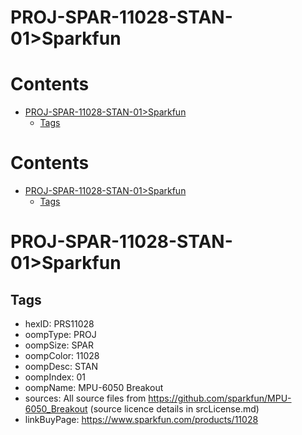 
PROJ-SPAR-11028-STAN-01>Sparkfun
================================

Contents
========

* [PROJ-SPAR-11028-STAN-01>Sparkfun](#proj-spar-11028-stan-01sparkfun)
	* [Tags](#tags)

Contents
========

* [PROJ-SPAR-11028-STAN-01>Sparkfun](#proj-spar-11028-stan-01sparkfun)
	* [Tags](#tags)

# PROJ-SPAR-11028-STAN-01>Sparkfun

## Tags

- hexID: PRS11028
- oompType: PROJ
- oompSize: SPAR
- oompColor: 11028
- oompDesc: STAN
- oompIndex: 01
- oompName: MPU-6050 Breakout
- sources: All source files from https://github.com/sparkfun/MPU-6050_Breakout (source licence details in srcLicense.md)
- linkBuyPage: https://www.sparkfun.com/products/11028
